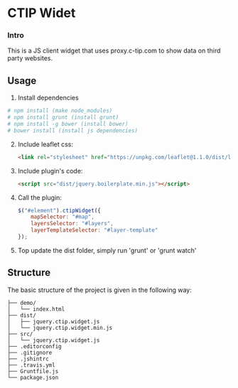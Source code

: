 # CTIP Widet

### Intro

This is a JS client widget that uses proxy.c-tip.com to show data on third party websites.

## Usage

1. Install dependencies

```bash
# npm install (make node_modules)
# npm install grunt (install grunt)
# npm install -g bower (install bower)
# bower install (install js dependencies)
```

2. Include leaflet css:

	```html
	<link rel="stylesheet" href="https://unpkg.com/leaflet@1.1.0/dist/leaflet.css" integrity="sha512-wcw6ts8Anuw10Mzh9Ytw4pylW8+NAD4ch3lqm9lzAsTxg0GFeJgoAtxuCLREZSC5lUXdVyo/7yfsqFjQ4S+aKw==" crossorigin=""/>
	```

3. Include plugin's code:

	```html
	<script src="dist/jquery.boilerplate.min.js"></script>
	```

4. Call the plugin:

	```javascript
	$("#element").ctipWidget({
		mapSelector: "#map",
		layersSelector: "#layers",
		layerTemplateSelector: "#layer-template"
	});
	```

5. Top update the dist folder, simply run 'grunt' or 'grunt watch'

## Structure

The basic structure of the project is given in the following way:

```
├── demo/
│   └── index.html
├── dist/
│   ├── jquery.ctip.widget.js
│   └── jquery.ctip.widget.min.js
├── src/
│   └── jquery.ctip.widget.js
├── .editorconfig
├── .gitignore
├── .jshintrc
├── .travis.yml
├── Gruntfile.js
└── package.json
```
